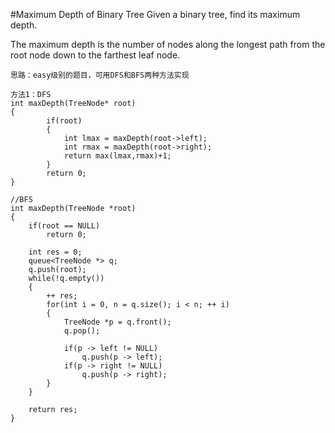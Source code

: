 #Maximum Depth of Binary Tree
Given a binary tree, find its maximum depth.

The maximum depth is the number of nodes along the longest path from the root node down to the farthest leaf node.

```
思路：easy级别的题目，可用DFS和BFS两种方法实现

方法1：DFS
int maxDepth(TreeNode* root)
{
        if(root)
        {
            int lmax = maxDepth(root->left);
            int rmax = maxDepth(root->right);
            return max(lmax,rmax)+1;
        }
        return 0;
}

//BFS
int maxDepth(TreeNode *root)
{
    if(root == NULL)
        return 0;

    int res = 0;
    queue<TreeNode *> q;
    q.push(root);
    while(!q.empty())
    {
        ++ res;
        for(int i = 0, n = q.size(); i < n; ++ i)
        {
            TreeNode *p = q.front();
            q.pop();

            if(p -> left != NULL)
                q.push(p -> left);
            if(p -> right != NULL)
                q.push(p -> right);
        }
    }

    return res;
}
```
